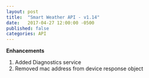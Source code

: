 ```yaml
---
layout: post
title:  "Smart Weather API - v1.14"
date:   2017-04-27 12:00:00 -0500
published: false
categories: API
---
```


**Enhancements**
1. Added Diagnostics service
2. Removed mac address from device response object
